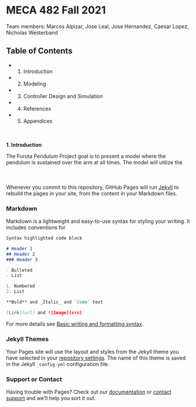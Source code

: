 # MECA 482 Fall 2021
Team members: Marcos Alpizar, Jose Leal, Jose Hernandez, Caesar Lopez, Nicholas Westerband
## Table of Contents
- 1. Introduction
- 2. Modeling
- 3. Controller Design and Simulation
- 4. References
- 5. Appendices  
<br/><br/>  
 
**1. Introduction** 

The Furuta Pendulum Project goal is to present a model where the pendulum is sustained over the arm at all times. The model will utilize the  
<br/><br/>   
Whenever you commit to this repository, GitHub Pages will run [Jekyll](https://jekyllrb.com/) to rebuild the pages in your site, from the content in your Markdown files.

### Markdown

Markdown is a lightweight and easy-to-use syntax for styling your writing. It includes conventions for

```markdown
Syntax highlighted code block

# Header 1
## Header 2
### Header 3

- Bulleted
- List

1. Numbered
2. List

**Bold** and _Italic_ and `Code` text

[Link](url) and ![Image](src)
```

For more details see [Basic writing and formatting syntax](https://docs.github.com/en/github/writing-on-github/getting-started-with-writing-and-formatting-on-github/basic-writing-and-formatting-syntax).

### Jekyll Themes

Your Pages site will use the layout and styles from the Jekyll theme you have selected in your [repository settings](https://github.com/marcosalpizar2/Furuta-Pendulum/settings/pages). The name of this theme is saved in the Jekyll `_config.yml` configuration file.

### Support or Contact

Having trouble with Pages? Check out our [documentation](https://docs.github.com/categories/github-pages-basics/) or [contact support](https://support.github.com/contact) and we’ll help you sort it out.

